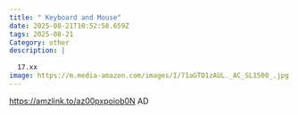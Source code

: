 ```yaml
---
title: " Keyboard and Mouse"
date: 2025-08-21T10:52:58.659Z
tags: 2025-08-21
Category: other
description: |
  
  17.xx
image: https://m.media-amazon.com/images/I/71aGTD1zAUL._AC_SL1500_.jpg
---
```

https://amzlink.to/az00pxpoiob0N
AD